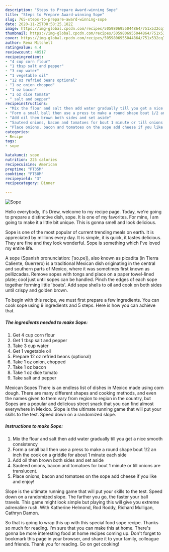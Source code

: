 ```yaml
---
description: "Steps to Prepare Award-winning Sope"
title: "Steps to Prepare Award-winning Sope"
slug: 765-steps-to-prepare-award-winning-sope
date: 2020-11-25T08:58:25.182Z
image: https://img-global.cpcdn.com/recipes/5059806955044864/751x532cq70/sope-recipe-main-photo.jpg
thumbnail: https://img-global.cpcdn.com/recipes/5059806955044864/751x532cq70/sope-recipe-main-photo.jpg
cover: https://img-global.cpcdn.com/recipes/5059806955044864/751x532cq70/sope-recipe-main-photo.jpg
author: Rena Mitchell
ratingvalue: 4.4
reviewcount: 40517
recipeingredient:
- "4 cup corn flour"
- "1 tbsp salt and pepper"
- "3 cup water"
- "1 vegetable oil"
- "12 oz refried beans optional"
- "1 oz onion chopped"
- "1 oz bacon"
- "1 oz dice tomato"
- " salt and pepper"
recipeinstructions:
- "Mix the flour and salt then add water gradually till you get a nice smooth consistency"
- "Form a small ball then use a press to make a round shape bout 1/2 an inch the cook on a griddle for about 1 minute each side"
- "Add oil then brown both sides and set aside"
- "Sauteed onions, bacon and tomatoes for bout 1 minute or till onions are translucent."
- "Place onions, bacon and tomatoes on the sope add cheese if you like and enjoy!"
categories:
- Recipe
tags:
- sope

katakunci: sope 
nutrition: 225 calories
recipecuisine: American
preptime: "PT35M"
cooktime: "PT58M"
recipeyield: "3"
recipecategory: Dinner

---
```



![Sope](https://img-global.cpcdn.com/recipes/5059806955044864/751x532cq70/sope-recipe-main-photo.jpg)

Hello everybody, it's Drew, welcome to my recipe page. Today, we're going to prepare a distinctive dish, sope. It is one of my favorites. For mine, I am going to make it a little bit unique. This is gonna smell and look delicious.

Sope is one of the most popular of current trending meals on earth. It is appreciated by millions every day. It is simple, it is quick, it tastes delicious. They are fine and they look wonderful. Sope is something which I've loved my entire life.

A sope (Spanish pronunciation: [ˈso.pe]), also known as picadita (in Tierra Caliente, Guerrero) is a traditional Mexican dish originating in the central and southern parts of Mexico, where it was sometimes first known as pellizcadas. Remove sopes with tongs and place on a paper towel-lined plate; cool just until sopes can be handled. Pinch the edges of each sope together forming little &#39;boats&#39;. Add sope shells to oil and cook on both sides until crispy and golden brown.


To begin with this recipe, we must first prepare a few ingredients. You can cook sope using 9 ingredients and 5 steps. Here is how you can achieve that.

<!--inarticleads1-->

##### The ingredients needed to make Sope:

1. Get 4 cup corn flour
1. Get 1 tbsp salt and pepper
1. Take 3 cup water
1. Get 1 vegetable oil
1. Prepare 12 oz refried beans (optional)
1. Take 1 oz onion, chopped
1. Take 1 oz bacon
1. Take 1 oz dice tomato
1. Take  salt and pepper


Mexican Sopes There is an endless list of dishes in Mexico made using corn dough. There are many different shapes and cooking methods, and even the names given to them vary from region to region in the country, but Sopes are a popular and delicious street snack that you can find almost everywhere in Mexico. Slope is the ultimate running game that will put your skills to the test. Speed down on a randomized slope. 

<!--inarticleads2-->

##### Instructions to make Sope:

1. Mix the flour and salt then add water gradually till you get a nice smooth consistency
1. Form a small ball then use a press to make a round shape bout 1/2 an inch the cook on a griddle for about 1 minute each side
1. Add oil then brown both sides and set aside
1. Sauteed onions, bacon and tomatoes for bout 1 minute or till onions are translucent.
1. Place onions, bacon and tomatoes on the sope add cheese if you like and enjoy!


Slope is the ultimate running game that will put your skills to the test. Speed down on a randomized slope. The farther you go, the faster your ball travels. This game might look simple but playing this will give you extreme adrenaline rush. With Katherine Helmond, Rod Roddy, Richard Mulligan, Cathryn Damon. 

So that is going to wrap this up with this special food sope recipe. Thanks so much for reading. I'm sure that you can make this at home. There's gonna be more interesting food at home recipes coming up. Don't forget to bookmark this page in your browser, and share it to your family, colleague and friends. Thank you for reading. Go on get cooking!
